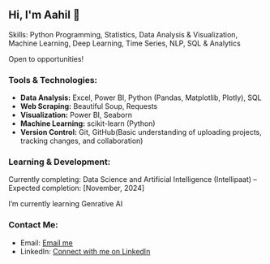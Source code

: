 
## Hi, I'm Aahil 👋  
Skills: Python Programming, Statistics, Data Analysis & Visualization, Machine Learning, Deep Learning, Time Series, NLP, SQL & Analytics

Open to opportunities!

### Tools & Technologies:
- **Data Analysis:** Excel, Power BI, Python (Pandas, Matplotlib, Plotly), SQL
- **Web Scraping:** Beautiful Soup, Requests
- **Visualization:** Power BI, Seaborn
- **Machine Learning:** scikit-learn (Python)
- **Version Control:** Git, GitHub(Basic understanding of uploading projects, tracking changes, and collaboration)

  
### Learning & Development:
Currently completing:
Data Science and Artificial Intelligence (Intellipaat) – Expected completion: [November, 2024]

I’m currently learning Genrative AI

### Contact Me:
- Email: [Email me](https://mail.google.com/mail/?view=cm&fs=1&to=aahilhussain0407@gmail.com)
- LinkedIn: [Connect with me on LinkedIn](https://www.linkedin.com/in/aahilhussain)

